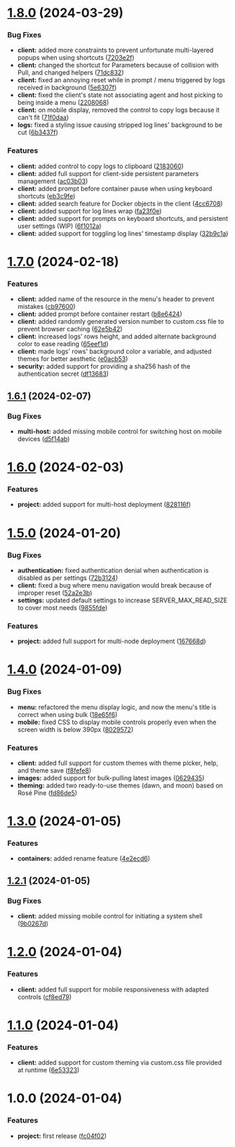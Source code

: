 # [1.8.0](https://github.com/will-moss/isaiah/compare/1.7.0...1.8.0) (2024-03-29)


### Bug Fixes

* **client:** added more constraints to prevent unfortunate multi-layered popups when using shortcuts ([7203e2f](https://github.com/will-moss/isaiah/commit/7203e2f6d9af01499dd99b4558305251df22fa91))
* **client:** changed the shortcut for Parameters because of collision with Pull, and changed helpers ([71dc832](https://github.com/will-moss/isaiah/commit/71dc8320c248370c99b53e0bf7df0eaa6286141e))
* **client:** fixed an annoying reset while in prompt / menu triggered by logs received in background ([5e6307f](https://github.com/will-moss/isaiah/commit/5e6307f0532d1df54b05f0d5f0ab7f707e5b7a3e))
* **client:** fixed the client's state not associating agent and host picking to being inside a menu ([2208068](https://github.com/will-moss/isaiah/commit/22080681def4c950d474e6dd0e4b85708e6542a6))
* **client:** on mobile display, removed the control to copy logs because it can't fit ([71f0daa](https://github.com/will-moss/isaiah/commit/71f0daa6d7c284a39e5498d9c598f99952e2df35))
* **logs:** fixed a styling issue causing stripped log lines' background to be cut ([6b3437f](https://github.com/will-moss/isaiah/commit/6b3437f077d7ae11a8f8fafa0c66511c128d3de3))


### Features

* **client:** added control to copy logs to clipboard ([2183060](https://github.com/will-moss/isaiah/commit/2183060324ed031f0debe1e81ec688346a0ac96e))
* **client:** added full support for client-side persistent parameters management ([ac03b03](https://github.com/will-moss/isaiah/commit/ac03b0318af454307369fe06af2e9aed2a3d2f6e))
* **client:** added prompt before container pause when using keyboard shortcuts ([eb3c9fe](https://github.com/will-moss/isaiah/commit/eb3c9fe0769609b91a8f73773362e391ef04cc7d))
* **client:** added search feature for Docker objects in the client ([4cc6708](https://github.com/will-moss/isaiah/commit/4cc670817c9d4c3150d5b1d35058ed09961fdd13))
* **client:** added support for log lines wrap ([fa23f0e](https://github.com/will-moss/isaiah/commit/fa23f0ed05d3b09d5d654d01dd3f6d2d7b26ee73))
* **client:** added support for prompts on keyboard shortcuts, and persistent user settings (WIP) ([6f1012a](https://github.com/will-moss/isaiah/commit/6f1012a93a0e73e77a688ad7042e9764bfa8db31))
* **client:** added support for toggling log lines' timestamp display ([32b9c1a](https://github.com/will-moss/isaiah/commit/32b9c1a883ea36a0228d57fa70391a45d7fcbe14))

# [1.7.0](https://github.com/will-moss/isaiah/compare/1.6.1...1.7.0) (2024-02-18)


### Features

* **client:** added name of the resource in the menu's header to prevent mistakes ([cb97600](https://github.com/will-moss/isaiah/commit/cb97600cb3823100fbdc458d53954008680e831a))
* **client:** added prompt before container restart ([b8e6424](https://github.com/will-moss/isaiah/commit/b8e64249778ff15dc3efab458919a4a99c4377db))
* **client:** added randomly generated version number to custom.css file to prevent browser caching ([62e5b42](https://github.com/will-moss/isaiah/commit/62e5b429a46e784ea39563bf59d0884891a72d29))
* **client:** increased logs' rows height, and added alternate background color to ease reading ([65eef1d](https://github.com/will-moss/isaiah/commit/65eef1dffb0f4506618418b4b5795393631a3d5d))
* **client:** made logs' rows' background color a variable, and adjusted themes for better aesthetic ([e0acb53](https://github.com/will-moss/isaiah/commit/e0acb53c5db2c06daef6aab3d43bfb4c344435ee))
* **security:** added support for providing a sha256 hash of the authentication secret ([df13683](https://github.com/will-moss/isaiah/commit/df136836ccc6a61949eabea8532e1681fa73ceb9))

## [1.6.1](https://github.com/will-moss/isaiah/compare/1.6.0...1.6.1) (2024-02-07)


### Bug Fixes

* **multi-host:** added missing mobile control for switching host on mobile devices ([d5f14ab](https://github.com/will-moss/isaiah/commit/d5f14ab718cbcf6ab4a99c4426088ee47b8b563b))

# [1.6.0](https://github.com/will-moss/isaiah/compare/1.5.0...1.6.0) (2024-02-03)


### Features

* **project:** added support for multi-host deployment ([828116f](https://github.com/will-moss/isaiah/commit/828116f291a5783d0fc3fe892d12bc74ce0e6091))

# [1.5.0](https://github.com/will-moss/isaiah/compare/1.4.0...1.5.0) (2024-01-20)


### Bug Fixes

* **authentication:** fixed authentication denial when authentication is disabled as per settings ([72b3124](https://github.com/will-moss/isaiah/commit/72b3124d379b5d5c3ce8fb4de184edaec609cb8a))
* **client:** fixed a bug where menu navigation would break because of improper reset ([52a2e3b](https://github.com/will-moss/isaiah/commit/52a2e3b643907e899365af421b9abd2d08da990c))
* **settings:** updated default settings to increase SERVER_MAX_READ_SIZE to cover most needs ([9855fde](https://github.com/will-moss/isaiah/commit/9855fde031978568694557c853357f7635ef9f0c))


### Features

* **project:** added full support for multi-node deployment ([167668d](https://github.com/will-moss/isaiah/commit/167668df6661ebbc25717829bdeaa673d1f7cfc8))

# [1.4.0](https://github.com/will-moss/isaiah/compare/1.3.0...1.4.0) (2024-01-09)


### Bug Fixes

* **menu:** refactored the menu display logic, and now the menu's title is correct when using bulk ([18e65f6](https://github.com/will-moss/isaiah/commit/18e65f665d7bdd7ebbfd51b808286e8267ad5480))
* **mobile:** fixed CSS to display mobile controls properly even when the screen width is below 390px ([8029572](https://github.com/will-moss/isaiah/commit/8029572fd9b1861be71752b69e65cd9a60fa08c4))


### Features

* **client:** added full support for custom themes with theme picker, help, and theme save ([f8fefe8](https://github.com/will-moss/isaiah/commit/f8fefe8ce0b255f60fbe777d07370606cbd86ff6))
* **images:** added support for bulk-pulling latest images ([0629435](https://github.com/will-moss/isaiah/commit/062943575f3d8f22cdbe9af8cdededfdf6dcf635))
* **theming:** added two ready-to-use themes (dawn, and moon) based on Rosé Pine ([fd86de5](https://github.com/will-moss/isaiah/commit/fd86de5b96ff03c7b448795cc501683e469ff028))

# [1.3.0](https://github.com/will-moss/isaiah/compare/1.2.1...1.3.0) (2024-01-05)


### Features

* **containers:** added rename feature ([4e2ecd6](https://github.com/will-moss/isaiah/commit/4e2ecd61fb048ace9eff6935e8a6223343dc1896))

## [1.2.1](https://github.com/will-moss/isaiah/compare/1.2.0...1.2.1) (2024-01-05)


### Bug Fixes

* **client:** added missing mobile control for initiating a system shell ([9b0267d](https://github.com/will-moss/isaiah/commit/9b0267d4415016736a8687fb91043700627395ab))

# [1.2.0](https://github.com/will-moss/isaiah/compare/1.1.0...1.2.0) (2024-01-04)


### Features

* **client:** added full support for mobile responsiveness with adapted controls ([cf8ed79](https://github.com/will-moss/isaiah/commit/cf8ed79cfa3f91270aa2cbccb83298e5aba94832))

# [1.1.0](https://github.com/will-moss/isaiah/compare/1.0.0...1.1.0) (2024-01-04)


### Features

* **client:** added support for custom theming via custom.css file provided at runtime ([6e53323](https://github.com/will-moss/isaiah/commit/6e53323b2c08238e6181813e960ca4babc09992e))

# 1.0.0 (2024-01-04)


### Features

* **project:** first release ([fc04f02](https://github.com/will-moss/isaiah/commit/fc04f02880daac8d0a4acd4ed9f7670ce154ab99))
